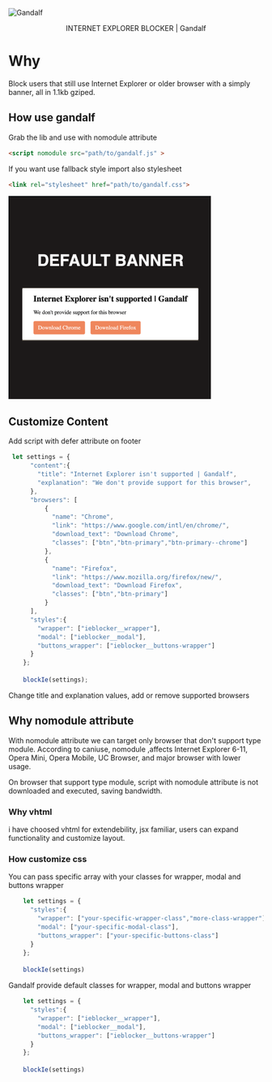 <p align="center">

![Gandalf](https://media.giphy.com/media/njYrp176NQsHS/giphy.gif "Gandalf you shall not pass")

</p>
<p align="center">INTERNET EXPLORER BLOCKER | Gandalf</p>

# Why
Block users that still use Internet Explorer or older browser with a simply banner, all in 1.1kb gziped.

## How use gandalf
Grab the lib and use with nomodule attribute
```html
<script nomodule src="path/to/gandalf.js" >
```

If you want use fallback style import also stylesheet
```html
<link rel="stylesheet" href="path/to/gandalf.css">
```
![Default Apparence Gandalf](./screenshot.png)


## Customize Content
Add script with defer attribute on footer
```javascript
 let settings = {
      "content":{
        "title": "Internet Explorer isn't supported | Gandalf",
        "explanation": "We don't provide support for this browser",
      },
      "browsers": [
          {
            "name": "Chrome",
            "link": "https://www.google.com/intl/en/chrome/",
            "download_text": "Download Chrome",
            "classes": ["btn","btn-primary","btn-primary--chrome"]
          },
          {
            "name": "Firefox",
            "link": "https://www.mozilla.org/firefox/new/",
            "download_text": "Download Firefox",
            "classes": ["btn","btn-primary"]
          }
      ],
      "styles":{
        "wrapper": ["ieblocker__wrapper"],
        "modal": ["ieblocker__modal"],
        "buttons_wrapper": ["ieblocker__buttons-wrapper"]
      }
    };

    blockIe(settings);
```
Change title and explanation values, add or remove supported browsers

## Why nomodule attribute
With nomodule attribute we can target only browser that don't support type module.
According to caniuse, nomodule ,affects Internet Explorer 6-11, Opera Mini, Opera Mobile, UC Browser, and major browser with lower usage.

On browser that support type module, script with nomodule attribute is not downloaded and executed, saving bandwidth.

### Why vhtml
i have choosed vhtml for extendebility, jsx familiar, users can expand functionality and customize layout.

### How customize css
You can pass specific array with your classes for wrapper, modal and buttons wrapper

```javascript
    let settings = {
      "styles":{
        "wrapper": ["your-specific-wrapper-class","more-class-wrapper"],
        "modal": ["your-specific-modal-class"],
        "buttons_wrapper": ["your-specific-buttons-class"]
      }
    };
    
    blockIe(settings)
```

Gandalf provide default classes for wrapper, modal and buttons wrapper
```javascript
    let settings = {
      "styles":{
        "wrapper": ["ieblocker__wrapper"],
        "modal": ["ieblocker__modal"],
        "buttons_wrapper": ["ieblocker__buttons-wrapper"]
      }
    };
    
    blockIe(settings)
```
